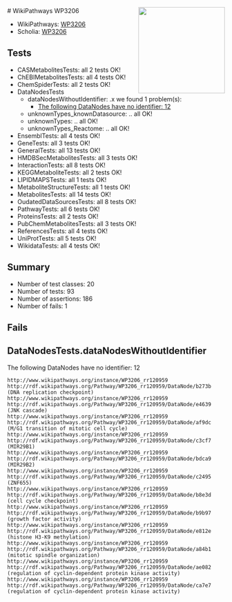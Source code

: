 <img style="float: right; width: 200px" src="https://upload.wikimedia.org/wikipedia/commons/thumb/8/83/Wplogo_with_text_500.png/640px-Wplogo_with_text_500.png" />
# WikiPathways WP3206

* WikiPathways: [WP3206](https://wikipathways.org/pathways/WP3206)
* Scholia: [WP3206](https://scholia.toolforge.org/wikipathways/WP3206)
## Tests
* CASMetabolitesTests: all 2 tests OK!
* ChEBIMetabolitesTests: all 4 tests OK!
* ChemSpiderTests: all 2 tests OK!
* DataNodesTests
    * dataNodesWithoutIdentifier: .x we found 1 problem(s):
        * [The following DataNodes have no identifier: 12](#8792c492)
    * unknownTypes_knownDatasource: .. all OK!
    * unknownTypes: .. all OK!
    * unknownTypes_Reactome: .. all OK!
* EnsemblTests: all 4 tests OK!
* GeneTests: all 3 tests OK!
* GeneralTests: all 13 tests OK!
* HMDBSecMetabolitesTests: all 3 tests OK!
* InteractionTests: all 8 tests OK!
* KEGGMetaboliteTests: all 2 tests OK!
* LIPIDMAPSTests: all 1 tests OK!
* MetaboliteStructureTests: all 1 tests OK!
* MetabolitesTests: all 14 tests OK!
* OudatedDataSourcesTests: all 8 tests OK!
* PathwayTests: all 6 tests OK!
* ProteinsTests: all 2 tests OK!
* PubChemMetabolitesTests: all 3 tests OK!
* ReferencesTests: all 4 tests OK!
* UniProtTests: all 5 tests OK!
* WikidataTests: all 4 tests OK!


## Summary

* Number of test classes: 20
* Number of tests: 93
* Number of assertions: 186
* Number of fails: 1

## Fails

<a name="8792c492" />

## DataNodesTests.dataNodesWithoutIdentifier

The following DataNodes have no identifier: 12
```
http://www.wikipathways.org/instance/WP3206_rr120959 http://rdf.wikipathways.org/Pathway/WP3206_rr120959/DataNode/b273b (DNA replication checkpoint)
http://www.wikipathways.org/instance/WP3206_rr120959 http://rdf.wikipathways.org/Pathway/WP3206_rr120959/DataNode/e4639 (JNK cascade)
http://www.wikipathways.org/instance/WP3206_rr120959 http://rdf.wikipathways.org/Pathway/WP3206_rr120959/DataNode/af9dc (M/G1 transition of mitotic cell cycle)
http://www.wikipathways.org/instance/WP3206_rr120959 http://rdf.wikipathways.org/Pathway/WP3206_rr120959/DataNode/c3cf7 (MIR29B1)
http://www.wikipathways.org/instance/WP3206_rr120959 http://rdf.wikipathways.org/Pathway/WP3206_rr120959/DataNode/bdca9 (MIR29B2)
http://www.wikipathways.org/instance/WP3206_rr120959 http://rdf.wikipathways.org/Pathway/WP3206_rr120959/DataNode/c2495 (ZNF655)
http://www.wikipathways.org/instance/WP3206_rr120959 http://rdf.wikipathways.org/Pathway/WP3206_rr120959/DataNode/b8e3d (cell cycle checkpoint)
http://www.wikipathways.org/instance/WP3206_rr120959 http://rdf.wikipathways.org/Pathway/WP3206_rr120959/DataNode/b9b97 (growth factor activity)
http://www.wikipathways.org/instance/WP3206_rr120959 http://rdf.wikipathways.org/Pathway/WP3206_rr120959/DataNode/e812e (histone H3-K9 methylation)
http://www.wikipathways.org/instance/WP3206_rr120959 http://rdf.wikipathways.org/Pathway/WP3206_rr120959/DataNode/a84b1 (mitotic spindle organization)
http://www.wikipathways.org/instance/WP3206_rr120959 http://rdf.wikipathways.org/Pathway/WP3206_rr120959/DataNode/ae082 (regulation of cyclin-dependent protein kinase activity)
http://www.wikipathways.org/instance/WP3206_rr120959 http://rdf.wikipathways.org/Pathway/WP3206_rr120959/DataNode/ca7e7 (regulation of cyclin-dependent protein kinase activity)
```

